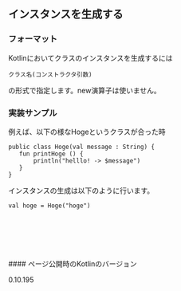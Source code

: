 ## インスタンスを生成する
   
   
   
### フォーマット
   
Kotlinにおいてクラスのインスタンスを生成するには
   
   
    クラス名(コンストラクタ引数)
   
   
の形式で指定します。new演算子は使いません。   
   
  
### 実装サンプル
例えば、以下の様なHogeというクラスが合った時   

    public class Hoge(val message : String) {
       fun printHoge () {
           println("helllo! -> $message")
       }
    }
 
インスタンスの生成は以下のように行います。

    val hoge = Hoge("hoge")
   
   
  
   
   
   
   
   
<br/>
<br/>
<br/>
<br/>
<br/>
#### ページ公開時のKotlinのバージョン
   
0.10.195 
 
